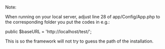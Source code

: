 Note:

When running on your local server, adjust line 28 of app/Config/App.php to the corresponding folder you put the codes in e.g.:

public $baseURL = 'http://localhost/test/';

This is so the framework will not try to guess the path of the installation. 
